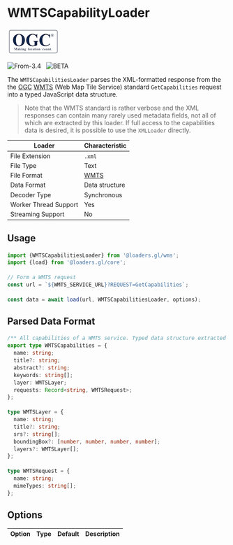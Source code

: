 # WMTSCapabilityLoader

![ogc-logo](../../../images/logos/ogc-logo-60.png)

<p class="badges">
  <img src="https://img.shields.io/badge/From-v3.4-blue.svg?style=flat-square" alt="From-3.4" />
  &nbsp;
	<img src="https://img.shields.io/badge/-BETA-teal.svg" alt="BETA" />
</p>

The `WMTSCapabilitiesLoader` parses the XML-formatted response from the
the [OGC](https://www.opengeospatial.org/) [WMTS](https://www.ogc.org/standards/wms) (Web Map Tile Service) standard `GetCapabilities` request into a typed JavaScript data structure.

> Note that the WMTS standard is rather verbose and the XML responses can contain many rarely used metadata fields, not all of which are extracted by this loader. If full access to the capabilities data is desired, it is possible to use the `XMLLoader` directly.

| Loader                | Characteristic                                        |
| --------------------- | ----------------------------------------------------- |
| File Extension        | `.xml`                                                |
| File Type             | Text                                                  |
| File Format           | [WMTS](https://en.wikipedia.org/wiki/Web_Map_Service) |
| Data Format           | Data structure                                        |
| Decoder Type          | Synchronous                                           |
| Worker Thread Support | Yes                                                   |
| Streaming Support     | No                                                    |

## Usage

```typescript
import {WMTSCapabilitiesLoader} from '@loaders.gl/wms';
import {load} from '@loaders.gl/core';

// Form a WMTS request
const url = `${WMTS_SERVICE_URL}?REQUEST=GetCapabilities`;

const data = await load(url, WMTSCapabilitiesLoader, options);
```

## Parsed Data Format

```typescript
/** All capabilities of a WMTS service. Typed data structure extracted from XML */
export type WMTSCapabilities = {
  name: string;
  title?: string;
  abstract?: string;
  keywords: string[];
  layer: WMTSLayer;
  requests: Record<string, WMTSRequest>;
};

type WMTSLayer = {
  name: string;
  title?: string;
  srs?: string[];
  boundingBox?: [number, number, number, number];
  layers?: WMTSLayer[];
};

type WMTSRequest = {
  name: string;
  mimeTypes: string[];
};
```

## Options

| Option | Type | Default | Description |
| ------ | ---- | ------- | ----------- |
